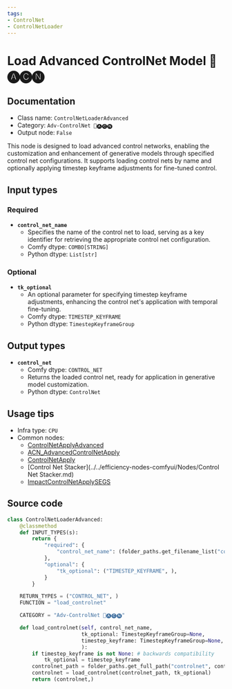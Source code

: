 ```yaml
---
tags:
- ControlNet
- ControlNetLoader
---
```


# Load Advanced ControlNet Model 🛂🅐🅒🅝
## Documentation
- Class name: `ControlNetLoaderAdvanced`
- Category: `Adv-ControlNet 🛂🅐🅒🅝`
- Output node: `False`

This node is designed to load advanced control networks, enabling the customization and enhancement of generative models through specified control net configurations. It supports loading control nets by name and optionally applying timestep keyframe adjustments for fine-tuned control.
## Input types
### Required
- **`control_net_name`**
    - Specifies the name of the control net to load, serving as a key identifier for retrieving the appropriate control net configuration.
    - Comfy dtype: `COMBO[STRING]`
    - Python dtype: `List[str]`
### Optional
- **`tk_optional`**
    - An optional parameter for specifying timestep keyframe adjustments, enhancing the control net's application with temporal fine-tuning.
    - Comfy dtype: `TIMESTEP_KEYFRAME`
    - Python dtype: `TimestepKeyframeGroup`
## Output types
- **`control_net`**
    - Comfy dtype: `CONTROL_NET`
    - Returns the loaded control net, ready for application in generative model customization.
    - Python dtype: `ControlNet`
## Usage tips
- Infra type: `CPU`
- Common nodes:
    - [ControlNetApplyAdvanced](../../Comfy/Nodes/ControlNetApplyAdvanced.md)
    - [ACN_AdvancedControlNetApply](../../ComfyUI-Advanced-ControlNet/Nodes/ACN_AdvancedControlNetApply.md)
    - [ControlNetApply](../../Comfy/Nodes/ControlNetApply.md)
    - [Control Net Stacker](../../efficiency-nodes-comfyui/Nodes/Control Net Stacker.md)
    - [ImpactControlNetApplySEGS](../../ComfyUI-Impact-Pack/Nodes/ImpactControlNetApplySEGS.md)



## Source code
```python
class ControlNetLoaderAdvanced:
    @classmethod
    def INPUT_TYPES(s):
        return {
            "required": {
                "control_net_name": (folder_paths.get_filename_list("controlnet"), ),
            },
            "optional": {
                "tk_optional": ("TIMESTEP_KEYFRAME", ),
            }
        }

    RETURN_TYPES = ("CONTROL_NET", )
    FUNCTION = "load_controlnet"

    CATEGORY = "Adv-ControlNet 🛂🅐🅒🅝"

    def load_controlnet(self, control_net_name,
                        tk_optional: TimestepKeyframeGroup=None,
                        timestep_keyframe: TimestepKeyframeGroup=None,
                        ):
        if timestep_keyframe is not None: # backwards compatibility
            tk_optional = timestep_keyframe
        controlnet_path = folder_paths.get_full_path("controlnet", control_net_name)
        controlnet = load_controlnet(controlnet_path, tk_optional)
        return (controlnet,)

```
